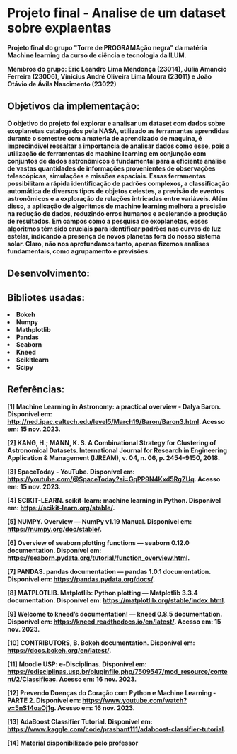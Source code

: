 <h1> Projeto final - Analise de um dataset sobre explaentas </h1>

<b> Projeto final do grupo "Torre de PROGRAMAção negra" da matéria Machine learning da curso de ciência e tecnologia da ILUM. <b>

<b> Membros do grupo: Eric Leandro Lima Mendonça (23014), Júlia Amancio Ferreira (23006), Vinícius André Oliveira Lima Moura (23011) e João Otávio de Ávila Nascimento (23022)  </b>

<h2>Objetivos da implementação: </h2>

O objetivo do projeto foi explorar e analisar um dataset com dados sobre exoplanetas catalogados pela NASA, utilizado as ferramantas aprendidas durante o semestre com a materia de aprendizado de maquina, é imprecindivel ressaltar a importancia de analisar dados como esse, pois a utilização de ferramentas de machine learning em conjunção com conjuntos de dados astronômicos é fundamental para a eficiente análise de vastas quantidades de informações provenientes de observações telescópicas, simulações e missões espaciais. Essas ferramentas possibilitam a rápida identificação de padrões complexos, a classificação automática de diversos tipos de objetos celestes, a previsão de eventos astronômicos e a exploração de relações intricadas entre variáveis. Além disso, a aplicação de algoritmos de machine learning melhora a precisão na redução de dados, reduzindo erros humanos e acelerando a produção de resultados. Em campos como a pesquisa de exoplanetas, esses algoritmos têm sido cruciais para identificar padrões nas curvas de luz estelar, indicando a presença de novos planetas fora do nosso sistema solar. Claro, não nos aprofundamos tanto, apenas fizemos analises fundamentais, como agrupamento e previsões.

<h2>Desenvolvimento: </h2>



<h2>Bibliotes usadas: </h2>

<li> Bokeh </li>
<li> Numpy </li>
<li> Mathplotlib </li>
<li> Pandas </li>
<li> Seaborn </li>
<li> Kneed </li>
<li> Scikitlearn </li>
<li> Scipy </li>

<h2>Referências: </h2>

[1] Machine Learning in Astronomy: a practical overview - Dalya Baron. Disponível em: <http://ned.ipac.caltech.edu/level5/March19/Baron/Baron3.html>. Acesso em: 15 nov. 2023.

[2] KANG, H.; MANN, K. S. A Combinational Strategy for Clustering of Astronomical Datasets. International Journal for Research in Engineering Application & Management (IJREAM), v. 04, n. 06, p. 2454–9150, 2018.

[3] SpaceToday - YouTube. Disponível em: <https://youtube.com/@SpaceToday?si=GqPP9N4Kxd5RgZUq>. Acesso em: 15 nov. 2023.

‌[4] SCIKIT-LEARN. scikit-learn: machine learning in Python. Disponível em: <https://scikit-learn.org/stable/>.

‌[5] NUMPY. Overview — NumPy v1.19 Manual. Disponível em: <https://numpy.org/doc/stable/>.

[6] Overview of seaborn plotting functions — seaborn 0.12.0 documentation. Disponível em: <https://seaborn.pydata.org/tutorial/function_overview.html>.

[7] PANDAS. pandas documentation — pandas 1.0.1 documentation. Disponível em: <https://pandas.pydata.org/docs/>.

‌[8] MATPLOTLIB. Matplotlib: Python plotting — Matplotlib 3.3.4 documentation. Disponível em: <https://matplotlib.org/stable/index.html>.

‌[9] Welcome to kneed’s documentation! — kneed 0.8.5 documentation. Disponível em: <https://kneed.readthedocs.io/en/latest/>. Acesso em: 15 nov. 2023.

‌[10] CONTRIBUTORS, B. Bokeh documentation. Disponível em: <https://docs.bokeh.org/en/latest/>.

‌[11] Moodle USP: e-Disciplinas. Disponível em: <https://edisciplinas.usp.br/pluginfile.php/7509547/mod_resource/content/2/Classificac>. Acesso em: 16 nov. 2023.

‌[12] Prevendo Doenças do Coração com Python e Machine Learning - PARTE 2. Disponível em: <https://www.youtube.com/watch?v=5nS14oaOj1g>. Acesso em: 16 nov. 2023.

‌[13] AdaBoost Classifier Tutorial. Disponível em: <https://www.kaggle.com/code/prashant111/adaboost-classifier-tutorial>.

‌[14] Material disponibilizado pelo professor